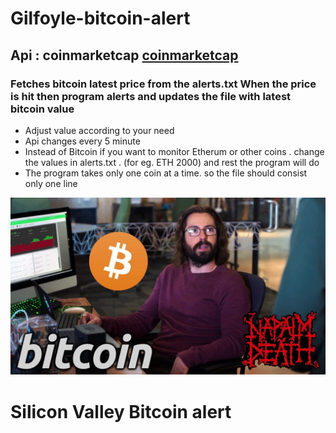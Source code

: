# Gilfoyle-bitcoin-alert
## Api : coinmarketcap <a href="https://coinmarketcap.com/api/documentation/v1/#">coinmarketcap</a>
### Fetches bitcoin latest price from the alerts.txt When the price is hit then program alerts and updates the file with latest bitcoin value
<ul>
  <li>
Adjust value according to your need
  </li>
  <li>Api changes every 5 minute</li>
  <li>Instead of Bitcoin if you want to monitor Etherum or other coins . change the values in alerts.txt . (for eg. ETH 2000) and rest the program will do</li>
  <li> The program takes only one coin at a time. so the file should consist only one line </li> 
  </ul>




<img src="gilfoyle.jpg"  title="silicon valley bitcoin alert">

# Silicon Valley Bitcoin alert
